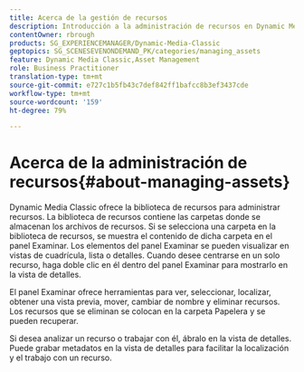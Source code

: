 ```yaml
---
title: Acerca de la gestión de recursos
description: Introducción a la administración de recursos en Dynamic Media Classic
contentOwner: rbrough
products: SG_EXPERIENCEMANAGER/Dynamic-Media-Classic
geptopics: SG_SCENESEVENONDEMAND_PK/categories/managing_assets
feature: Dynamic Media Classic,Asset Management
role: Business Practitioner
translation-type: tm+mt
source-git-commit: e727c1b5fb43c7def842ff1bafcc8b3ef3437cde
workflow-type: tm+mt
source-wordcount: '159'
ht-degree: 79%

---
```



# Acerca de la administración de recursos{#about-managing-assets}

Dynamic Media Classic ofrece la biblioteca de recursos para administrar recursos. La biblioteca de recursos contiene las carpetas donde se almacenan los archivos de recursos. Si se selecciona una carpeta en la biblioteca de recursos, se muestra el contenido de dicha carpeta en el panel Examinar. Los elementos del panel Examinar se pueden visualizar en vistas de cuadrícula, lista o detalles. Cuando desee centrarse en un solo recurso, haga doble clic en él dentro del panel Examinar para mostrarlo en la vista de detalles.

El panel Examinar ofrece herramientas para ver, seleccionar, localizar, obtener una vista previa, mover, cambiar de nombre y eliminar recursos. Los recursos que se eliminan se colocan en la carpeta Papelera y se pueden recuperar.

Si desea analizar un recurso o trabajar con él, ábralo en la vista de detalles. Puede grabar metadatos en la vista de detalles para facilitar la localización y el trabajo con un recurso.
